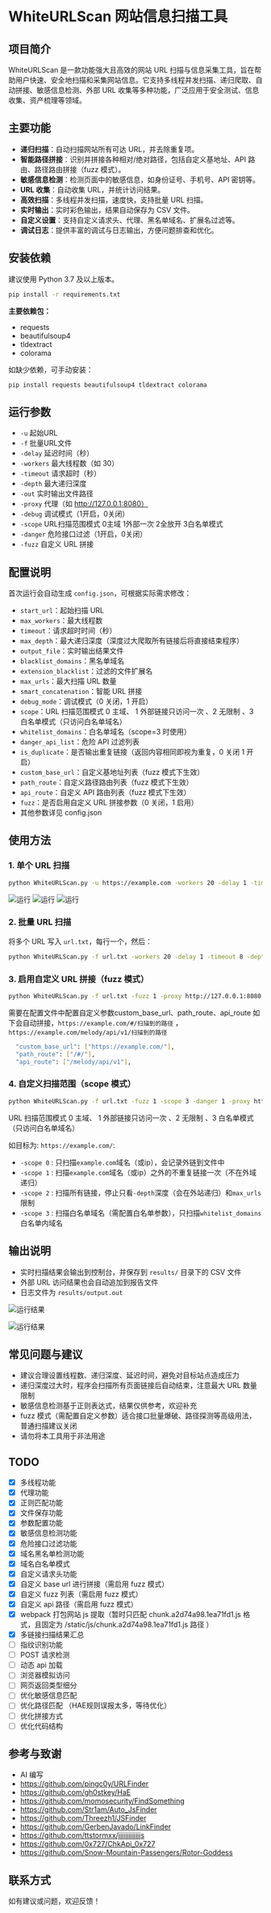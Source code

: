 # WhiteURLScan 网站信息扫描工具

## 项目简介

WhiteURLScan 是一款功能强大且高效的网站 URL 扫描与信息采集工具，旨在帮助用户快速、安全地扫描和采集网站信息。它支持多线程并发扫描、递归爬取、自动拼接、敏感信息检测、外部 URL 收集等多种功能，广泛应用于安全测试、信息收集、资产梳理等领域。

## 主要功能

- **递归扫描**：自动扫描网站所有可达 URL，并去除重复项。
- **智能路径拼接**：识别并拼接各种相对/绝对路径，包括自定义基地址、API 路由、路径路由拼接（fuzz 模式）。
- **敏感信息检测**：检测页面中的敏感信息，如身份证号、手机号、API 密钥等。
- **URL 收集**：自动收集 URL，并统计访问结果。
- **高效扫描**：多线程并发扫描，速度快，支持批量 URL 扫描。
- **实时输出**：实时彩色输出，结果自动保存为 CSV 文件。
- **自定义设置**：支持自定义请求头、代理、黑名单域名、扩展名过滤等。
- **调试日志**：提供丰富的调试与日志输出，方便问题排查和优化。

## 安装依赖

建议使用 Python 3.7 及以上版本。

```bash
pip install -r requirements.txt
```

**主要依赖包：**
- requests
- beautifulsoup4
- tldextract
- colorama

如缺少依赖，可手动安装：

```bash
pip install requests beautifulsoup4 tldextract colorama
```
## 运行参数

- `-u`       起始URL
- `-f`       批量URL文件
- `-delay`    延迟时间（秒）
- `-workers` 最大线程数（如 30）
- `-timeout` 请求超时（秒）
- `-depth`   最大递归深度
- `-out`     实时输出文件路径
- `-proxy`   代理（如 http://127.0.0.1:8080）
- `-debug`   调试模式（1开启，0关闭）
- `-scope`   URL扫描范围模式 0主域 1外部一次 2全放开 3白名单模式
- `-danger`  危险接口过滤（1开启，0关闭）
- `-fuzz`   自定义 URL 拼接
  
## 配置说明

首次运行会自动生成 `config.json`，可根据实际需求修改：

- `start_url`：起始扫描 URL
- `max_workers`：最大线程数
- `timeout`：请求超时时间（秒）
- `max_depth`：最大递归深度（深度过大爬取所有链接后将直接结束程序）
- `output_file`：实时输出结果文件
- `blacklist_domains`：黑名单域名
- `extension_blacklist`：过滤的文件扩展名
- `max_urls`：最大扫描 URL 数量
- `smart_concatenation`：智能 URL 拼接
- `debug_mode`：调试模式（0 关闭，1 开启）
- `scope`：URL 扫描范围模式 0 主域、 1 外部链接只访问一次 、2 无限制 、3 白名单模式（只访问白名单域名）
- `whitelist_domains`：白名单域名（scope=3 时使用）
- `danger_api_list`：危险 API 过滤列表
- `is_duplicate`：是否输出重复链接（返回内容相同即视为重复，0 关闭 1 开启）
- `custom_base_url`：自定义基地址列表（fuzz 模式下生效）
- `path_route`：自定义路径路由列表（fuzz 模式下生效）
- `api_route`：自定义 API 路由列表（fuzz 模式下生效）
- `fuzz`：是否启用自定义 URL 拼接参数（0 关闭，1 启用）
- 其他参数详见 config.json

## 使用方法

### 1. 单个 URL 扫描

```bash
python WhiteURLScan.py -u https://example.com -workers 20 -delay 1 -timeout 8 -depth 3
```

![运行](https://raw.githubusercontent.com/white1434/WhiteURLScan/refs/heads/main/images/1.jpg)
![运行](https://raw.githubusercontent.com/white1434/WhiteURLScan/refs/heads/main/images/2.jpg)
![运行](https://raw.githubusercontent.com/white1434/WhiteURLScan/refs/heads/main/images/3.jpg)

### 2. 批量 URL 扫描

将多个 URL 写入 `url.txt`，每行一个，然后：

```bash
python WhiteURLScan.py -f url.txt -workers 20 -delay 1 -timeout 8 -depth 3
```

### 3. 启用自定义 URL 拼接（fuzz 模式）

```bash
python WhiteURLScan.py -f url.txt -fuzz 1 -proxy http://127.0.0.1:8080
```

需要在配置文件中配置自定义参数custom_base_url、path_route、api_route
如下会自动拼接，`https://example.com/#/扫描到的路径` ， `https://example.com/melody/api/v1/扫描到的路径`
```bash
  "custom_base_url": ["https://example.com/"],
  "path_route": ["/#/"],
  "api_route": ["/melody/api/v1"],
```
### 4. 自定义扫描范围（scope 模式）

```bash
python WhiteURLScan.py -f url.txt -fuzz 1 -scope 3 -danger 1 -proxy http://127.0.0.1:8080
```

URL 扫描范围模式 0 主域、 1 外部链接只访问一次 、2 无限制 、3 白名单模式（只访问白名单域名）

如目标为: `https://example.com/`:
- `-scope 0` : 只扫描`example.com`域名（或ip），会记录外链到文件中
- `-scope 1` : 扫描`example.com`域名（或ip）之外的不重复链接一次（不在外域递归）
- `-scope 2` : 扫描所有链接，停止只看`-depth`深度（会在外站递归）和`max_urls`限制
- `-scope 3` : 扫描白名单域名（需配置白名单参数），只扫描`whitelist_domains`白名单内域名


## 输出说明

- 实时扫描结果会输出到控制台，并保存到 `results/` 目录下的 CSV 文件
- 外部 URL 访问结果也会自动追加到报告文件
- 日志文件为 `results/output.out`

![运行结果](https://raw.githubusercontent.com/white1434/WhiteURLScan/refs/heads/main/images/4.jpg)

![运行结果](https://raw.githubusercontent.com/white1434/WhiteURLScan/refs/heads/main/images/5.jpg)

## 常见问题与建议

- 建议合理设置线程数、递归深度、延迟时间，避免对目标站点造成压力
- 递归深度过大时，程序会扫描所有页面链接后自动结束，注意最大 URL 数量限制
- 敏感信息检测基于正则表达式，结果仅供参考，欢迎补充
- fuzz 模式（需配置自定义参数）适合接口批量爆破、路径探测等高级用法，普通扫描建议关闭
- 请勿将本工具用于非法用途

## TODO
- [x] 多线程功能
- [x] 代理功能
- [x] 正则匹配功能
- [x] 文件保存功能
- [x] 参数配置功能
- [x] 敏感信息检测功能
- [x] 危险接口过滤功能
- [x] 域名黑名单检测功能
- [x] 域名白名单模式
- [x] 自定义请求头功能
- [x] 自定义 base url 进行拼接（需启用 fuzz 模式）
- [x] 自定义 fuzz 列表（需启用 fuzz 模式）
- [x] 自定义 api 路径（需启用 fuzz 模式）
- [x] webpack 打包网站 js 提取（暂时只匹配 chunk.a2d74a98.1ea71fd1.js 格式，且固定为 /static/js/chunk.a2d74a98.1ea71fd1.js 路径 ）
- [x] 多链接扫描结果汇总
- [ ] 指纹识别功能
- [ ] POST 请求检测
- [ ] 动态 api 加载
- [ ] 浏览器模拟访问
- [ ] 网页返回类型细分
- [ ] 优化敏感信息匹配
- [ ] 优化路径匹配 （HAE规则误报太多，等待优化）
- [ ] 优化拼接方式
- [ ] 优化代码结构

## 参考与致谢
- AI 编写
- https://github.com/pingc0y/URLFinder
- https://github.com/gh0stkey/HaE
- https://github.com/momosecurity/FindSomething
- https://github.com/Str1am/Auto_JsFinder
- https://github.com/Threezh1/JSFinder
- https://github.com/GerbenJavado/LinkFinder
- https://github.com/ttstormxx/jjjjjjjjjjjjjs
- https://github.com/0x727/ChkApi_0x727
- https://github.com/Snow-Mountain-Passengers/Rotor-Goddess

## 联系方式

如有建议或问题，欢迎反馈！ 
